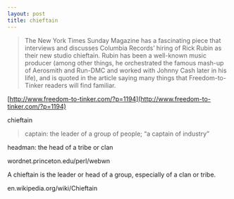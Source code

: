 ```yaml
---
layout: post
title: chieftain
---
```


>The New York Times Sunday Magazine has a fascinating piece that interviews and discusses Columbia Records’ hiring of Rick Rubin as their new studio chieftain. Rubin has been a well-known music producer (among other things, he orchestrated the famous mash-up of Aerosmith and Run-DMC and worked with Johnny Cash later in his life), and is quoted in the article saying many things that Freedom-to-Tinker readers will find familiar.

  

[http://www.freedom-to-tinker.com/?p=1194](http://www.freedom-to-tinker.com/?p=1194)

chieftain

>captain: the leader of a group of people; “a captain of industry”

  headman: the head of a tribe or clan

  wordnet.princeton.edu/perl/webwn

  

  

A chieftain is the leader or head of a group, especially of a clan or tribe.

  en.wikipedia.org/wiki/Chieftain
